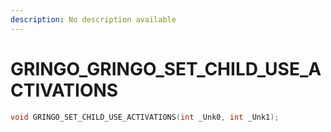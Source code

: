 ```yaml
---
description: No description available 
---
```


# GRINGO\_GRINGO_SET_CHILD_USE_ACTIVATIONS

```cpp
void GRINGO_SET_CHILD_USE_ACTIVATIONS(int _Unk0, int _Unk1);
```